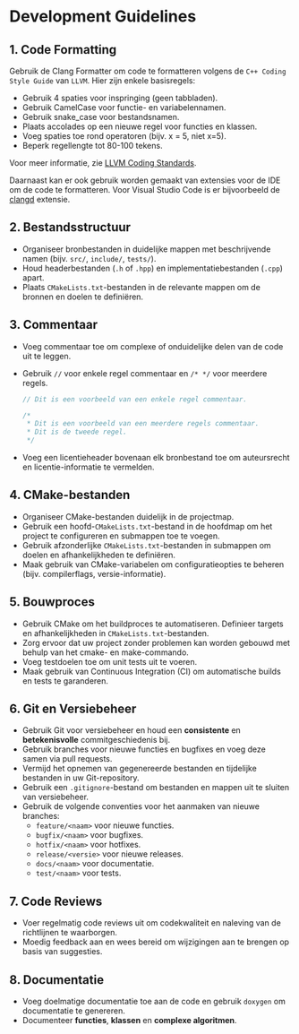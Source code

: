 # Development Guidelines

## 1. Code Formatting

Gebruik de Clang Formatter om code te formatteren volgens de `C++ Coding Style Guide` van `LLVM`. Hier zijn enkele basisregels:

- Gebruik 4 spaties voor inspringing (geen tabbladen).
- Gebruik CamelCase voor functie- en variabelennamen.
- Gebruik snake_case voor bestandsnamen.
- Plaats accolades op een nieuwe regel voor functies en klassen.
- Voeg spaties toe rond operatoren (bijv. x = 5, niet x=5).
- Beperk regellengte tot 80-100 tekens.

Voor meer informatie, zie [LLVM Coding Standards](https://llvm.org/docs/CodingStandards.html).

Daarnaast kan er ook gebruik worden gemaakt van extensies voor de IDE om de code te formatteren. Voor Visual Studio Code is er bijvoorbeeld de [clangd](https://marketplace.visualstudio.com/items?itemName=llvm-vs-code-extensions.vscode-clangd) extensie.

## 2. Bestandsstructuur

- Organiseer bronbestanden in duidelijke mappen met beschrijvende namen (bijv. `src/`, `include/`, `tests/`).
- Houd headerbestanden (`.h` of `.hpp`) en implementatiebestanden (`.cpp`) apart.
- Plaats `CMakeLists.txt`-bestanden in de relevante mappen om de bronnen en doelen te definiëren.

## 3. Commentaar

- Voeg commentaar toe om complexe of onduidelijke delen van de code uit te leggen.
- Gebruik `//` voor enkele regel commentaar en `/* */` voor meerdere regels.

    ```cpp
    // Dit is een voorbeeld van een enkele regel commentaar.

    /*
     * Dit is een voorbeeld van een meerdere regels commentaar.
     * Dit is de tweede regel.
     */
    ```

- Voeg een licentieheader bovenaan elk bronbestand toe om auteursrecht en licentie-informatie te vermelden.

## 4. CMake-bestanden

- Organiseer CMake-bestanden duidelijk in de projectmap.
- Gebruik een hoofd-`CMakeLists.txt`-bestand in de hoofdmap om het project te configureren en submappen toe te voegen.
- Gebruik afzonderlijke `CMakeLists.txt`-bestanden in submappen om doelen en afhankelijkheden te definiëren.
- Maak gebruik van CMake-variabelen om configuratieopties te beheren (bijv. compilerflags, versie-informatie).

## 5. Bouwproces

- Gebruik CMake om het buildproces te automatiseren. Definieer targets en afhankelijkheden in `CMakeLists.txt`-bestanden.
- Zorg ervoor dat uw project zonder problemen kan worden gebouwd met behulp van het cmake- en make-commando.
- Voeg testdoelen toe om unit tests uit te voeren.
- Maak gebruik van Continuous Integration (CI) om automatische builds en tests te garanderen.

## 6. Git en Versiebeheer

- Gebruik Git voor versiebeheer en houd een **consistente** en **betekenisvolle** commitgeschiedenis bij.
- Gebruik branches voor nieuwe functies en bugfixes en voeg deze samen via pull requests.
- Vermijd het opnemen van gegenereerde bestanden en tijdelijke bestanden in uw Git-repository.
- Gebruik een `.gitignore`-bestand om bestanden en mappen uit te sluiten van versiebeheer.
- Gebruik de volgende conventies voor het aanmaken van nieuwe branches:
  - `feature/<naam>` voor nieuwe functies.
  - `bugfix/<naam>` voor bugfixes.
  - `hotfix/<naam>` voor hotfixes.
  - `release/<versie>` voor nieuwe releases.
  - `docs/<naam>` voor documentatie.
  - `test/<naam>` voor tests.

## 7. Code Reviews

- Voer regelmatig code reviews uit om codekwaliteit en naleving van de richtlijnen te waarborgen.
- Moedig feedback aan en wees bereid om wijzigingen aan te brengen op basis van suggesties.

## 8. Documentatie

- Voeg doelmatige documentatie toe aan de code en gebruik `doxygen` om documentatie te genereren.
- Documenteer **functies**, **klassen** en **complexe algoritmen**.
